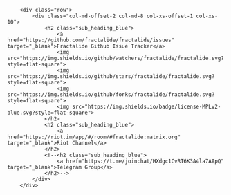         <div class="row">
            <div class="col-md-offset-2 col-md-8 col-xs-offset-1 col-xs-10">
                <h2 class="sub_heading_blue">
                    <a href="https://github.com/fractalide/fractalide/issues" target="_blank">Fractalide Github Issue Tracker</a>
                    <img src="https://img.shields.io/github/watchers/fractalide/fractalide.svg?style=flat-square">
                    <img src="https://img.shields.io/github/stars/fractalide/fractalide.svg?style=flat-square">
                    <img src="https://img.shields.io/github/forks/fractalide/fractalide.svg?style=flat-square">
                    <img src="https://img.shields.io/badge/license-MPLv2-blue.svg?style=flat-square">
                </h2>
                <h2 class="sub_heading_blue">
                    <a href="https://riot.im/app/#/room/#fractalide:matrix.org" target="_blank">Riot Channel</a>
                </h2>
                <!--<h2 class="sub_heading_blue">
                    <a href="https://t.me/joinchat/HXdgc1CvRT6K3A4la7AApQ" target="_blank">Telegram Group</a>
                </h2>-->
            </div>
        </div>
